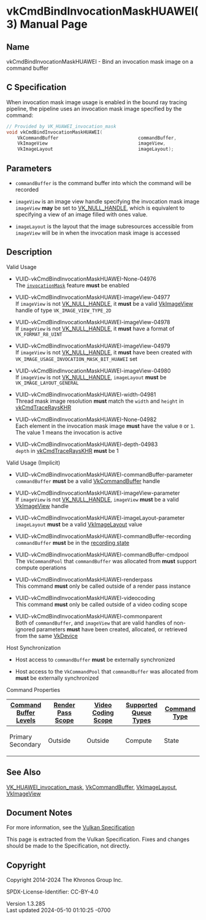 # vkCmdBindInvocationMaskHUAWEI(3) Manual Page

## Name

vkCmdBindInvocationMaskHUAWEI - Bind an invocation mask image on a
command buffer



## <a href="#_c_specification" class="anchor"></a>C Specification

When invocation mask image usage is enabled in the bound ray tracing
pipeline, the pipeline uses an invocation mask image specified by the
command:

``` c
// Provided by VK_HUAWEI_invocation_mask
void vkCmdBindInvocationMaskHUAWEI(
    VkCommandBuffer                             commandBuffer,
    VkImageView                                 imageView,
    VkImageLayout                               imageLayout);
```

## <a href="#_parameters" class="anchor"></a>Parameters

- `commandBuffer` is the command buffer into which the command will be
  recorded

- `imageView` is an image view handle specifying the invocation mask
  image `imageView` **may** be set to
  [VK_NULL_HANDLE](https://registry.khronos.org/vulkan/specs/1.3-extensions/man/html/VK_NULL_HANDLE.html), which is equivalent to
  specifying a view of an image filled with ones value.

- `imageLayout` is the layout that the image subresources accessible
  from `imageView` will be in when the invocation mask image is accessed

## <a href="#_description" class="anchor"></a>Description

Valid Usage

- <a href="#VUID-vkCmdBindInvocationMaskHUAWEI-None-04976"
  id="VUID-vkCmdBindInvocationMaskHUAWEI-None-04976"></a>
  VUID-vkCmdBindInvocationMaskHUAWEI-None-04976  
  The <a
  href="https://registry.khronos.org/vulkan/specs/1.3-extensions/html/vkspec.html#features-invocationMask"
  target="_blank" rel="noopener"><code>invocationMask</code></a> feature
  **must** be enabled

- <a href="#VUID-vkCmdBindInvocationMaskHUAWEI-imageView-04977"
  id="VUID-vkCmdBindInvocationMaskHUAWEI-imageView-04977"></a>
  VUID-vkCmdBindInvocationMaskHUAWEI-imageView-04977  
  If `imageView` is not [VK_NULL_HANDLE](https://registry.khronos.org/vulkan/specs/1.3-extensions/man/html/VK_NULL_HANDLE.html), it
  **must** be a valid [VkImageView](https://registry.khronos.org/vulkan/specs/1.3-extensions/man/html/VkImageView.html) handle of type
  `VK_IMAGE_VIEW_TYPE_2D`

- <a href="#VUID-vkCmdBindInvocationMaskHUAWEI-imageView-04978"
  id="VUID-vkCmdBindInvocationMaskHUAWEI-imageView-04978"></a>
  VUID-vkCmdBindInvocationMaskHUAWEI-imageView-04978  
  If `imageView` is not [VK_NULL_HANDLE](https://registry.khronos.org/vulkan/specs/1.3-extensions/man/html/VK_NULL_HANDLE.html), it
  **must** have a format of `VK_FORMAT_R8_UINT`

- <a href="#VUID-vkCmdBindInvocationMaskHUAWEI-imageView-04979"
  id="VUID-vkCmdBindInvocationMaskHUAWEI-imageView-04979"></a>
  VUID-vkCmdBindInvocationMaskHUAWEI-imageView-04979  
  If `imageView` is not [VK_NULL_HANDLE](https://registry.khronos.org/vulkan/specs/1.3-extensions/man/html/VK_NULL_HANDLE.html), it
  **must** have been created with
  `VK_IMAGE_USAGE_INVOCATION_MASK_BIT_HUAWEI` set

- <a href="#VUID-vkCmdBindInvocationMaskHUAWEI-imageView-04980"
  id="VUID-vkCmdBindInvocationMaskHUAWEI-imageView-04980"></a>
  VUID-vkCmdBindInvocationMaskHUAWEI-imageView-04980  
  If `imageView` is not [VK_NULL_HANDLE](https://registry.khronos.org/vulkan/specs/1.3-extensions/man/html/VK_NULL_HANDLE.html),
  `imageLayout` **must** be `VK_IMAGE_LAYOUT_GENERAL`

- <a href="#VUID-vkCmdBindInvocationMaskHUAWEI-width-04981"
  id="VUID-vkCmdBindInvocationMaskHUAWEI-width-04981"></a>
  VUID-vkCmdBindInvocationMaskHUAWEI-width-04981  
  Thread mask image resolution **must** match the `width` and `height`
  in [vkCmdTraceRaysKHR](https://registry.khronos.org/vulkan/specs/1.3-extensions/man/html/vkCmdTraceRaysKHR.html)

- <a href="#VUID-vkCmdBindInvocationMaskHUAWEI-None-04982"
  id="VUID-vkCmdBindInvocationMaskHUAWEI-None-04982"></a>
  VUID-vkCmdBindInvocationMaskHUAWEI-None-04982  
  Each element in the invocation mask image **must** have the value `0`
  or `1`. The value 1 means the invocation is active

- <a href="#VUID-vkCmdBindInvocationMaskHUAWEI-depth-04983"
  id="VUID-vkCmdBindInvocationMaskHUAWEI-depth-04983"></a>
  VUID-vkCmdBindInvocationMaskHUAWEI-depth-04983  
  `depth` in [vkCmdTraceRaysKHR](https://registry.khronos.org/vulkan/specs/1.3-extensions/man/html/vkCmdTraceRaysKHR.html) **must** be 1

Valid Usage (Implicit)

- <a href="#VUID-vkCmdBindInvocationMaskHUAWEI-commandBuffer-parameter"
  id="VUID-vkCmdBindInvocationMaskHUAWEI-commandBuffer-parameter"></a>
  VUID-vkCmdBindInvocationMaskHUAWEI-commandBuffer-parameter  
  `commandBuffer` **must** be a valid
  [VkCommandBuffer](https://registry.khronos.org/vulkan/specs/1.3-extensions/man/html/VkCommandBuffer.html) handle

- <a href="#VUID-vkCmdBindInvocationMaskHUAWEI-imageView-parameter"
  id="VUID-vkCmdBindInvocationMaskHUAWEI-imageView-parameter"></a>
  VUID-vkCmdBindInvocationMaskHUAWEI-imageView-parameter  
  If `imageView` is not [VK_NULL_HANDLE](https://registry.khronos.org/vulkan/specs/1.3-extensions/man/html/VK_NULL_HANDLE.html),
  `imageView` **must** be a valid [VkImageView](https://registry.khronos.org/vulkan/specs/1.3-extensions/man/html/VkImageView.html) handle

- <a href="#VUID-vkCmdBindInvocationMaskHUAWEI-imageLayout-parameter"
  id="VUID-vkCmdBindInvocationMaskHUAWEI-imageLayout-parameter"></a>
  VUID-vkCmdBindInvocationMaskHUAWEI-imageLayout-parameter  
  `imageLayout` **must** be a valid [VkImageLayout](https://registry.khronos.org/vulkan/specs/1.3-extensions/man/html/VkImageLayout.html)
  value

- <a href="#VUID-vkCmdBindInvocationMaskHUAWEI-commandBuffer-recording"
  id="VUID-vkCmdBindInvocationMaskHUAWEI-commandBuffer-recording"></a>
  VUID-vkCmdBindInvocationMaskHUAWEI-commandBuffer-recording  
  `commandBuffer` **must** be in the [recording
  state](#commandbuffers-lifecycle)

- <a href="#VUID-vkCmdBindInvocationMaskHUAWEI-commandBuffer-cmdpool"
  id="VUID-vkCmdBindInvocationMaskHUAWEI-commandBuffer-cmdpool"></a>
  VUID-vkCmdBindInvocationMaskHUAWEI-commandBuffer-cmdpool  
  The `VkCommandPool` that `commandBuffer` was allocated from **must**
  support compute operations

- <a href="#VUID-vkCmdBindInvocationMaskHUAWEI-renderpass"
  id="VUID-vkCmdBindInvocationMaskHUAWEI-renderpass"></a>
  VUID-vkCmdBindInvocationMaskHUAWEI-renderpass  
  This command **must** only be called outside of a render pass instance

- <a href="#VUID-vkCmdBindInvocationMaskHUAWEI-videocoding"
  id="VUID-vkCmdBindInvocationMaskHUAWEI-videocoding"></a>
  VUID-vkCmdBindInvocationMaskHUAWEI-videocoding  
  This command **must** only be called outside of a video coding scope

- <a href="#VUID-vkCmdBindInvocationMaskHUAWEI-commonparent"
  id="VUID-vkCmdBindInvocationMaskHUAWEI-commonparent"></a>
  VUID-vkCmdBindInvocationMaskHUAWEI-commonparent  
  Both of `commandBuffer`, and `imageView` that are valid handles of
  non-ignored parameters **must** have been created, allocated, or
  retrieved from the same [VkDevice](https://registry.khronos.org/vulkan/specs/1.3-extensions/man/html/VkDevice.html)

Host Synchronization

- Host access to `commandBuffer` **must** be externally synchronized

- Host access to the `VkCommandPool` that `commandBuffer` was allocated
  from **must** be externally synchronized

Command Properties

<table class="tableblock frame-all grid-all stretch">
<colgroup>
<col style="width: 20%" />
<col style="width: 20%" />
<col style="width: 20%" />
<col style="width: 20%" />
<col style="width: 20%" />
</colgroup>
<thead>
<tr class="header">
<th class="tableblock halign-left valign-top"><a
href="#VkCommandBufferLevel">Command Buffer Levels</a></th>
<th class="tableblock halign-left valign-top"><a
href="#vkCmdBeginRenderPass">Render Pass Scope</a></th>
<th class="tableblock halign-left valign-top"><a
href="#vkCmdBeginVideoCodingKHR">Video Coding Scope</a></th>
<th class="tableblock halign-left valign-top"><a
href="#VkQueueFlagBits">Supported Queue Types</a></th>
<th class="tableblock halign-left valign-top"><a
href="#fundamentals-queueoperation-command-types">Command Type</a></th>
</tr>
</thead>
<tbody>
<tr class="odd">
<td class="tableblock halign-left valign-top"><p>Primary<br />
Secondary</p></td>
<td class="tableblock halign-left valign-top"><p>Outside</p></td>
<td class="tableblock halign-left valign-top"><p>Outside</p></td>
<td class="tableblock halign-left valign-top"><p>Compute</p></td>
<td class="tableblock halign-left valign-top"><p>State</p></td>
</tr>
</tbody>
</table>

## <a href="#_see_also" class="anchor"></a>See Also

[VK_HUAWEI_invocation_mask](https://registry.khronos.org/vulkan/specs/1.3-extensions/man/html/VK_HUAWEI_invocation_mask.html),
[VkCommandBuffer](https://registry.khronos.org/vulkan/specs/1.3-extensions/man/html/VkCommandBuffer.html),
[VkImageLayout](https://registry.khronos.org/vulkan/specs/1.3-extensions/man/html/VkImageLayout.html), [VkImageView](https://registry.khronos.org/vulkan/specs/1.3-extensions/man/html/VkImageView.html)

## <a href="#_document_notes" class="anchor"></a>Document Notes

For more information, see the <a
href="https://registry.khronos.org/vulkan/specs/1.3-extensions/html/vkspec.html#vkCmdBindInvocationMaskHUAWEI"
target="_blank" rel="noopener">Vulkan Specification</a>

This page is extracted from the Vulkan Specification. Fixes and changes
should be made to the Specification, not directly.

## <a href="#_copyright" class="anchor"></a>Copyright

Copyright 2014-2024 The Khronos Group Inc.

SPDX-License-Identifier: CC-BY-4.0

Version 1.3.285  
Last updated 2024-05-10 01:10:25 -0700
